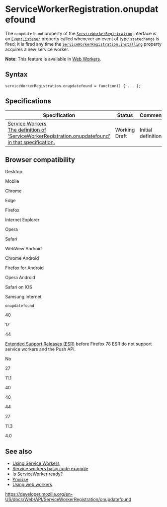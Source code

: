 ServiceWorkerRegistration.onupdatefound
=======================================

The `onupdatefound` property of the [`ServiceWorkerRegistration`](../serviceworkerregistration) interface is an [`EventListener`](../eventlistener) property called whenever an event of type `statechange` is fired; it is fired any time the [`ServiceWorkerRegistration.installing`](installing) property acquires a new service worker.

**Note**: This feature is available in [Web Workers](../web_workers_api).

Syntax
------

    serviceWorkerRegistration.onupdatefound = function() { ... };

Specifications
--------------

<table><thead><tr class="header"><th>Specification</th><th>Status</th><th>Comment</th></tr></thead><tbody><tr class="odd"><td><a href="https://w3c.github.io/ServiceWorker/#dom-serviceworkerregistration-onupdatefound">Service Workers<br />
<span class="small">The definition of 'ServiceWorkerRegistration.onupdatefound' in that specification.</span></a></td><td><span class="spec-wd">Working Draft</span></td><td>Initial definition.</td></tr></tbody></table>

Browser compatibility
---------------------

Desktop

Mobile

Chrome

Edge

Firefox

Internet Explorer

Opera

Safari

WebView Android

Chrome Android

Firefox for Android

Opera Android

Safari on IOS

Samsung Internet

`onupdatefound`

40

17

44

[Extended Support Releases (ESR)](https://www.mozilla.org/en-US/firefox/organizations/) before Firefox 78 ESR do not support service workers and the Push API.

No

27

11.1

40

40

44

27

11.3

4.0

See also
--------

-   [Using Service Workers](../service_worker_api/using_service_workers)
-   [Service workers basic code example](https://github.com/mdn/sw-test)
-   [Is ServiceWorker ready?](https://jakearchibald.github.io/isserviceworkerready/)
-   [`Promise`](https://developer.mozilla.org/en-US/docs/Web/JavaScript/Reference/Global_Objects/Promise)
-   [Using web workers](../web_workers_api/using_web_workers)

<a href="https://developer.mozilla.org/en-US/docs/Web/API/ServiceWorkerRegistration/onupdatefound" class="_attribution-link">https://developer.mozilla.org/en-US/docs/Web/API/ServiceWorkerRegistration/onupdatefound</a>
